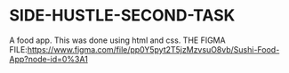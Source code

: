 # SIDE-HUSTLE-SECOND-TASK
A food app.
This was done using html and css.
THE FIGMA FILE:https://www.figma.com/file/pp0Y5pyt2T5jzMzvsuO8vb/Sushi-Food-App?node-id=0%3A1

